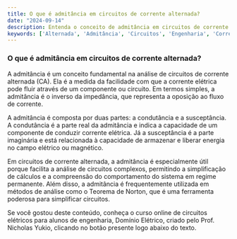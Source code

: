 ```yaml
---
title: O que é admitância em circuitos de corrente alternada?
date: "2024-09-14"
description: Entenda o conceito de admitância em circuitos de corrente alternada e sua importância na análise de sistemas elétricos.
keywords: ['Alternada', 'Admitância', 'Circuitos', 'Engenharia', 'Corrente Alternada']
---
```


### O que é admitância em circuitos de corrente alternada?

A admitância é um conceito fundamental na análise de circuitos de corrente alternada (CA). Ela é a medida da facilidade com que a corrente elétrica pode fluir através de um componente ou circuito. Em termos simples, a admitância é o inverso da impedância, que representa a oposição ao fluxo de corrente.

A admitância é composta por duas partes: a condutância e a susceptância. A condutância é a parte real da admitância e indica a capacidade de um componente de conduzir corrente elétrica. Já a susceptância é a parte imaginária e está relacionada à capacidade de armazenar e liberar energia no campo elétrico ou magnético.

Em circuitos de corrente alternada, a admitância é especialmente útil porque facilita a análise de circuitos complexos, permitindo a simplificação de cálculos e a compreensão do comportamento do sistema em regime permanente. Além disso, a admitância é frequentemente utilizada em métodos de análise como o Teorema de Norton, que é uma ferramenta poderosa para simplificar circuitos.

Se você gostou deste conteúdo, conheça o curso online de circuitos elétricos para alunos de engenharia, Domínio Elétrico, criado pelo Prof. Nicholas Yukio, clicando no botão presente logo abaixo do texto.